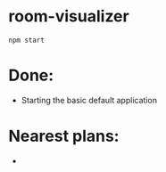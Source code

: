 # room-visualizer

`npm start`


# Done:
- Starting the basic default application



# Nearest plans:
-
